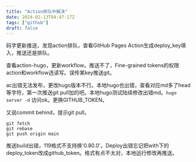 ```yaml
---
title: "Action排队中解决"
date: 2024-02-13T04:47:17Z
tags: ["github"]
draft: false
---
```

 码字更新推送，发现action排队，查看GitHub Pages Action生成deploy_key填入，推送还是排队。

 查看action-hugo，更新workflow。推送不了，Fine-grained tokens的权限action和workflow选读写。误传某key推送git。

 ac出错无法发布，更改hugo版本不行。本地hugo也出错，查看对应md多了head等字符，第一次推送git pull加的吧。本地hugo测试陆续修改出错md。`hugo server -d` 访问ok。更换GITHUB_TOKEN。
 
又说commit behind，提示git pull。

  ```
  git fetch
  git rebase 
  git push origin main
  ```
 
推送build出错，119格式不支持换'0.80.0'。Deploy出错忘记把with下的deploy_token改成github_token。格式有点不太对，本地运行修改再推送。